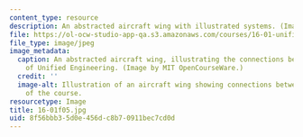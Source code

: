 ```yaml
---
content_type: resource
description: An abstracted aircraft wing with illustrated systems. (Image by MIT OCW.)
file: https://ol-ocw-studio-app-qa.s3.amazonaws.com/courses/16-01-unified-engineering-i-ii-iii-iv-fall-2005-spring-2006/8f56bbb35d0e456dc8b70911bec7cd0d_16-01f05.jpg
file_type: image/jpeg
image_metadata:
  caption: An abstracted aircraft wing, illustrating the connections between the disciplines
    of Unified Engineering. (Image by MIT OpenCourseWare.)
  credit: ''
  image-alt: Illustration of an aircraft wing showing connections between the disciplines
    of the course.
resourcetype: Image
title: 16-01f05.jpg
uid: 8f56bbb3-5d0e-456d-c8b7-0911bec7cd0d
---
```

